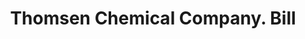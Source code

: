 ---
doi: 10.7916/D84B4CHH
date_other: '1900'
date_other_textual: 1900-1909
form: printed ephemera
genre:
- Invoices
name:
- Thomsen Chemical Company
object_in_context_url: https://biggert.cul.columbia.edu/items/view/ave_biggert_01870
subject_hierarchical_geographic:
- Baltimore, Maryland, United States
subject_name:
- Thomsen Chemical Company
title: Thomsen Chemical Company. Bill
sort_title: Thomsen Chemical Company. Bill
call_number: ave_biggert_01870
coordinates:
- 39.28333333333333,-76.61666666666666
pid: ave_biggert_01870
identifiers: ave_biggert_01870
permalink: /biggert/ave_biggert_01870/
layout: iiif-image-page
---